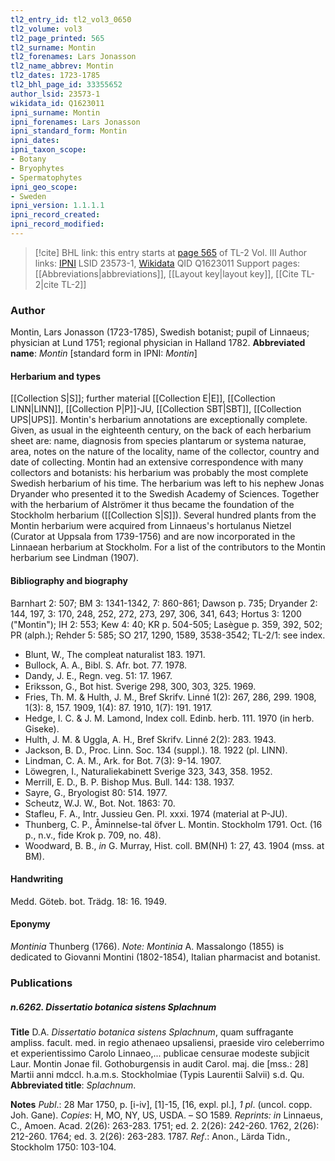 ```yaml
---
tl2_entry_id: tl2_vol3_0650
tl2_volume: vol3
tl2_page_printed: 565
tl2_surname: Montin
tl2_forenames: Lars Jonasson
tl2_name_abbrev: Montin
tl2_dates: 1723-1785
tl2_bhl_page_id: 33355652
author_lsid: 23573-1
wikidata_id: Q1623011
ipni_surname: Montin
ipni_forenames: Lars Jonasson
ipni_standard_form: Montin
ipni_dates: 
ipni_taxon_scope: 
- Botany
- Bryophytes
- Spermatophytes
ipni_geo_scope: 
- Sweden
ipni_version: 1.1.1.1
ipni_record_created: 
ipni_record_modified:
---
```


> [!cite] BHL link: this entry starts at [page 565](https://www.biodiversitylibrary.org/page/33355652) of TL-2 Vol. III
> Author links: [IPNI](https://www.ipni.org/a/23573-1) LSID 23573-1, [Wikidata](https://www.wikidata.org/wiki/Q1623011) QID Q1623011
> Support pages: [[Abbreviations|abbreviations]], [[Layout key|layout key]], [[Cite TL-2|cite TL-2]]

### Author

Montin, Lars Jonasson (1723-1785), Swedish botanist; pupil of Linnaeus; physician at Lund 1751; regional physician in Halland 1782. 
**Abbreviated name**: *Montin* \[standard form in IPNI: *Montin*\]

#### Herbarium and types

[[Collection S|S]]; further material [[Collection E|E]], [[Collection LINN|LINN]], [[Collection P|P]]-JU, [[Collection SBT|SBT]], [[Collection UPS|UPS]]. Montin's herbarium annotations are exceptionally complete. Given, as usual in the eighteenth century, on the back of each herbarium sheet are: name, diagnosis from species plantarum or systema naturae, area, notes on the nature of the locality, name of the collector, country and date of collecting. Montin had an extensive correspondence with many collectors and botanists: his herbarium was probably the most complete Swedish herbarium of his time. The herbarium was left to his nephew Jonas Dryander who presented it to the Swedish Academy of Sciences. Together with the herbarium of Alströmer it thus became the foundation of the Stockholm herbarium ([[Collection S|S]]). Several hundred plants from the Montin herbarium were acquired from Linnaeus's hortulanus Nietzel (Curator at Uppsala from 1739-1756) and are now incorporated in the Linnaean herbarium at Stockholm. For a list of the contributors to the Montin herbarium see Lindman (1907).

#### Bibliography and biography

Barnhart 2: 507; BM 3: 1341-1342, 7: 860-861; Dawson p. 735; Dryander 2: 144, 197, 3: 170, 248, 252, 272, 273, 297, 306, 341, 643; Hortus 3: 1200 ("Montin"); IH 2: 553; Kew 4: 40; KR p. 504-505; Lasègue p. 359, 392, 502; PR (alph.); Rehder 5: 585; SO 217, 1290, 1589, 3538-3542; TL-2/1: see index.
- Blunt, W., The compleat naturalist 183. 1971.
- Bullock, A. A., Bibl. S. Afr. bot. 77. 1978.
- Dandy, J. E., Regn. veg. 51: 17. 1967.
- Eriksson, G., Bot hist. Sverige 298, 300, 303, 325. 1969.
- Fries, Th. M. & Hulth, J. M., Bref Skrifv. Linné 1(2): 267, 286, 299. 1908, 1(3): 8, 157. 1909, 1(4): 87. 1910, 1(7): 191. 1917.
- Hedge, I. C. & J. M. Lamond, Index coll. Edinb. herb. 111. 1970 (in herb. Giseke).
- Hulth, J. M. & Uggla, A. H., Bref Skrifv. Linné 2(2): 283. 1943.
- Jackson, B. D., Proc. Linn. Soc. 134 (suppl.). 18. 1922 (pl. LINN).
- Lindman, C. A. M., Ark. for Bot. 7(3): 9-14. 1907.
- Löwegren, I., Naturaliekabinett Sverige 323, 343, 358. 1952.
- Merrill, E. D., B. P. Bishop Mus. Bull. 144: 138. 1937.
- Sayre, G., Bryologist 80: 514. 1977.
- Scheutz, W.J. W., Bot. Not. 1863: 70.
- Stafleu, F. A., Intr. Jussieu Gen. Pl. xxxi. 1974 (material at P-JU).
- Thunberg, C. P., Åminnelse-tal öfver L. Montin. Stockholm 1791. Oct. (16 p., n.v., fide Krok p. 709, no. 48).
- Woodward, B. B., *in* G. Murray, Hist. coll. BM(NH) 1: 27, 43. 1904 (mss. at BM).

#### Handwriting

Medd. Göteb. bot. Trädg. 18: 16. 1949.

#### Eponymy

*Montinia* Thunberg (1766). *Note: Montinia* A. Massalongo (1855) is dedicated to Giovanni Montini (1802-1854), Italian pharmacist and botanist.

### Publications

##### n.6262. Dissertatio botanica sistens Splachnum

**Title**
D.A. *Dissertatio botanica sistens Splachnum*, quam suffragante ampliss. facult. med. in regio athenaeo upsaliensi, praeside viro celeberrimo et experientissimo Carolo Linnaeo,... publicae censurae modeste subjicit Laur. Montin Jonae fil. Gothoburgensis in audit Carol. maj. die \[mss.: 28\] Martii anni mdccl. h.a.m.s. Stockholmiae (Typis Laurentii Salvii) s.d. Qu.
**Abbreviated title**: *Splachnum*.

**Notes**
*Publ*.: 28 Mar 1750, p. \[i-iv\], \[1\]-15, \[16, expl. pl.\], *1 pl*. (uncol. copp. Joh. Gane). *Copies*: H, MO, NY, US, USDA. – SO 1589.
*Reprints: in* Linnaeus, C., Amoen. Acad. 2(26): 263-283. 1751; ed. 2. 2(26): 242-260. 1762, 2(26): 212-260. 1764; ed. 3. 2(26): 263-283. 1787.
*Ref*.: Anon., Lärda Tidn., Stockholm 1750: 103-104.

